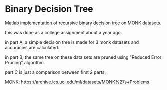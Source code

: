 # Binary Decision Tree
Matlab implementation of recursive binary decision tree on MONK datasets.

this was done as a college assignment about a year ago.


in part A, a simple decision tree is made for 3 monk datasets and accuracies are calculated.

in part B, the same tree on these data sets are pruned using "Reduced Error Pruning" algorithm.

part C is just a comparison between first 2 parts.

MONK: https://archive.ics.uci.edu/ml/datasets/MONK%27s+Problems
